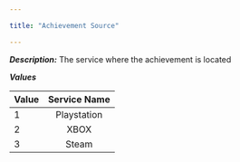 ```yaml
---

title: "Achievement Source"

---
```


***Description:*** The service where the achievement is located

***Values***

| Value | Service Name |
| ----- |:----:|
| 1 | Playstation |
| 2 | XBOX |
| 3 | Steam |